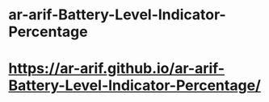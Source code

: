 # ar-arif-Battery-Level-Indicator-Percentage
# https://ar-arif.github.io/ar-arif-Battery-Level-Indicator-Percentage/
